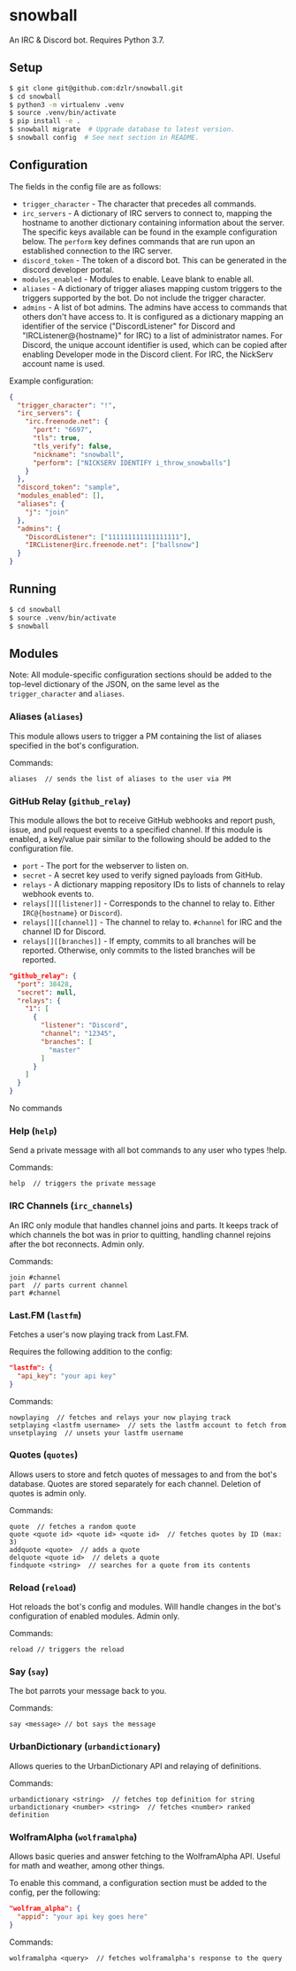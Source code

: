 # snowball

An IRC & Discord bot. Requires Python 3.7.

## Setup

```bash
$ git clone git@github.com:dzlr/snowball.git
$ cd snowball
$ python3 -m virtualenv .venv
$ source .venv/bin/activate
$ pip install -e .
$ snowball migrate  # Upgrade database to latest version.
$ snowball config  # See next section in README.
```

## Configuration

The fields in the config file are as follows:

- `trigger_character` - The character that precedes all commands.
- `irc_servers` - A dictionary of IRC servers to connect to, mapping the
  hostname to another dictionary containing information about the server. The
  specific keys available can be found in the example configuration below. The
  `perform` key defines commands that are run upon an established connection
  to the IRC server.
- `discord_token` - The token of a discord bot. This can be generated in the
  discord developer portal.
- `modules_enabled` - Modules to enable. Leave blank to enable all.
- `aliases` - A dictionary of trigger aliases mapping custom triggers to the
  triggers supported by the bot. Do not include the trigger character.
- `admins` - A list of bot admins. The admins have access to commands that
  others don't have access to. It is configured as a dictionary mapping an
  identifier of the service ("DiscordListener" for Discord and
  "IRCListener@{hostname}" for IRC) to a list of administrator names. For
  Discord, the unique account identifier is used, which can be copied
  after enabling Developer mode in the Discord client. For IRC, the NickServ
  account name is used.

Example configuration:

```json
{
  "trigger_character": "!",
  "irc_servers": {
    "irc.freenode.net": {
      "port": "6697",
      "tls": true,
      "tls_verify": false,
      "nickname": "snowball",
      "perform": ["NICKSERV IDENTIFY i_throw_snowballs"]
    }
  },
  "discord_token": "sample",
  "modules_enabled": [],
  "aliases": {
    "j": "join"
  },
  "admins": {
    "DiscordListener": ["111111111111111111"],
    "IRCListener@irc.freenode.net": ["ballsnow"]
  }
}
```

## Running

```bash
$ cd snowball
$ source .venv/bin/activate
$ snowball
```

## Modules

Note: All module-specific configuration sections should be added to the
top-level dictionary of the JSON, on the same level as the `trigger_character`
and `aliases`.

### Aliases (`aliases`)

This module allows users to trigger a PM containing the list of aliases
specified in the bot's configuration.

Commands:

```
aliases  // sends the list of aliases to the user via PM
```

### GitHub Relay (`github_relay`)

This module allows the bot to receive GitHub webhooks and report push, issue,
and pull request events to a specified channel. If this module is enabled, a
key/value pair similar to the following should be added to the configuration
file.

- `port` - The port for the webserver to listen on.
- `secret` - A secret key used to verify signed payloads from GitHub.
- `relays` - A dictionary mapping repository IDs to lists of channels to relay
  webhook events to.
- `relays[][[listener]]` - Corresponds to the channel to relay to. Either
  `IRC@{hostname}` or `Discord`).
- `relays[][[channel]]` - The channel to relay to. `#channel` for IRC and the
  channel ID for Discord.
- `relays[][[branches]]` - If empty, commits to all branches will be reported.
  Otherwise, only commits to the listed branches will be reported.

```json
"github_relay": {
  "port": 38428,
  "secret": null,
  "relays": {
    "1": [
      {
        "listener": "Discord",
        "channel": "12345",
        "branches": [
          "master"
        ]
      }
    ]
  }
}
```

No commands

### Help (`help`)

Send a private message with all bot commands to any user who types !help.

Commands:

```
help  // triggers the private message
```

### IRC Channels (`irc_channels`)

An IRC only module that handles channel joins and parts. It keeps track of
which channels the bot was in prior to quitting, handling channel rejoins after
the bot reconnects. Admin only.

Commands:

```
join #channel
part  // parts current channel
part #channel
```

### Last.FM (`lastfm`)

Fetches a user's now playing track from Last.FM.

Requires the following addition to the config:

```json
"lastfm": {
  "api_key": "your api key"
}
```

Commands:

```
nowplaying  // fetches and relays your now playing track
setplaying <lastfm username>  // sets the lastfm account to fetch from
unsetplaying  // unsets your lastfm username
```

### Quotes (`quotes`)

Allows users to store and fetch quotes of messages to and from the bot's
database. Quotes are stored separately for each channel. Deletion of quotes is
admin only.

Commands:

```
quote  // fetches a random quote
quote <quote id> <quote id> <quote id>  // fetches quotes by ID (max: 3)
addquote <quote>  // adds a quote
delquote <quote id>  // delets a quote
findquote <string>  // searches for a quote from its contents
```

### Reload (`reload`)

Hot reloads the bot's config and modules. Will handle changes in the bot's
configuration of enabled modules. Admin only.

Commands:

```
reload // triggers the reload
```

### Say (`say`)

The bot parrots your message back to you.

Commands:

```
say <message> // bot says the message
```

### UrbanDictionary (`urbandictionary`)

Allows queries to the UrbanDictionary API and relaying of definitions.

Commands:

```
urbandictionary <string>  // fetches top definition for string
urbandictionary <number> <string>  // fetches <number> ranked definition
```

### WolframAlpha (`wolframalpha`)

Allows basic queries and answer fetching to the WolframAlpha API. Useful for
math and weather, among other things.

To enable this command, a configuration section must be added to the config,
per the following:

```json
"wolfram_alpha": {
  "appid": "your api key goes here"
}
```

Commands:

```
wolframalpha <query>  // fetches wolframalpha's response to the query
```
